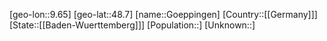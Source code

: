 ﻿---
location: [48.7,9.65]
type: City
tags:
- geo/City


SpocWebEntityId: 30670
isDeleted: false
confidential: public

---
[geo-lon::9.65]
[geo-lat::48.7]
[name::Goeppingen]
[Country::[[Germany]]]
[State::[[Baden-Wuerttemberg]]]
[Population::]
[Unknown::]

